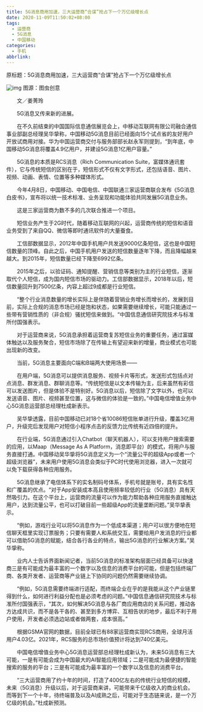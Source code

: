 ```yaml
---
title: 5G消息商用加速，三大运营商“合谋”抢占下一个万亿级增长点
date: 2020-11-09T11:50:02+08:00
tags:
  - 运营商
  - 5G消息
  - 中国移动
categories:
  - 手机
abbrlink:
---
```


原标题：5G消息商用加速，三大运营商“合谋”抢占下一个万亿级增长点

![img](https://cdn.jsdelivr.net/gh/yakeing/Documentation@main/Hexo/images/e3f7-kcaeqzx0484126.jpg)
图源：图虫创意

　　文／姜菁玲

　　5G消息又传来新的进展。

　　在不久前结束的中国国际信息通信展览会上，中移动互联网有限公司融合通信事业部副总经理吴华挚称，中国移动5G消息目前已经面向15个试点省的友好用户开放试商用对接。华为中国运营商交付与服务部部长赵永军则提到，“到年底，中国移动5G消息将覆盖4.9亿用户，并建设5G消息1亿用户容量。”

　　5G消息的本质是RCS消息（Rich Communication Suite，富媒体通讯套件），它与传统短信的区别在于，短信形式不仅有文字形式，还包括语音、图片、视频、动画、表情、位置等多种媒体形式。

　　今年4月8日，中国移动、中国电信、中国联通三家运营商联合发布《5G消息白皮书》，宣布将以统一技术标准、业务呈现和功能体验共同发展5G消息业务。

　　这是三家运营商为数不多的几次联合推进一个项目。

　　短信业务产生于2G时代，随着移动互联网的兴起，运营商传统的短信和语音业务受到了来自QQ、微信等即时通讯软件的大量蚕食。

　　工信部数据显示，2012年中国手机用户共发送9000亿条短信，这也是中国短信数量的顶峰。自此之后，中国手机用户发送的短信数量逐年下降，而且降幅越来越大。到2015年，短信数量已经下降至6992亿条。

　　2015年之后，以验证码、通知提醒、营销信息等类别为主的行业短信，逐渐取代个人短信，成为国内短信市场的驱动力。工信部数据显示，2018年以后，短信数量回升到7500亿条，内容上超过9成都是行业短信。

　　“整个行业消息数量的增长实际上是伴随着营销业务增长而增长的，发展到目前，实际上合规的消息市场已经是饱和状态，如果需要继续增长，可能只能通过一些带有营销性质的（非合规）骚扰短信来做到。“中国信息通信研究院技术与标准所付国强表示。

　　对于运营商来说，5G消息承担着运营商复苏短信业务的重要任务，通过富媒体触达以及服务聚合，短信市场除了在传输上有望迎来新的增量，商业模式也可能出现新的改变。

　　当前，5G消息主要面向C端和B端两大使用场景——

　　在用户端，5G消息可以提供消息服务、视频卡片等形式，发送形式包括点对点消息、群发消息、群聊消息等。“传统短信是以文本传输为主，后来虽然有彩信可以发送图片，但是体验不是特别好。5G消息以后，短信除了文字以外，也可以发送语音、图片、视频甚至位置，这与微信的体验是一致的。”中国电信增值业务中心5G消息运营部总经理杜成新表示。

　　吴华挚透露，目前中国移动已对18个省10086短信账单进行升级，覆盖3亿用户，升级完后发现用户对短信小程序点击的反馈力比传统有近四倍的提升。

　　在行业端，5G消息通过引入Chatbot（聊天机器人），可以支持用户搜索需要的应用，以Maap（Message As A Platform，消息即平台）的模式，将用户与服务直接打通。中国移动吴华挚将5G消息定义为一个“流量公平的超级App或者一个超级浏览器”，未来用户使用5G消息会类似于PC时代使用浏览器，进入一次就可以免下载获得各种应用服务。

　　5G消息继承了电信体系下的实名制码号体系，手机号就是账号，具有实名性和广覆盖的优点。“对于App安装成本高且使用频率较低的行业（5G消息）具有天然吸引力。在这个平台上，运营商的流量可以作为能力帮助各种应用服务直接触达用户，达到流量公平，也可以打破目前一些超级App的流量垄断问题。”吴华挚表示。

　　“例如，游戏行业可以将5G消息作为一个低成本渠道；用户可以很方便地在短信聊天框里实现订票服务；只要有需要人和系统交互，需要给用户发消息的行业都可以借助5G消息的赋能，结合各行各业的特点，输出5G消息的行业解决方案。”吴华挚称。

　　业内人士告诉界面新闻记者，当前5G消息的标准架构层面已经具备可以快速商三是有可能成为最丰富的一个数字以及信息的消费平台的可能，但是包括终端厂商、各类开发者、运营商等产业链上下协同的问题仍然需要继续协调。

　　“例如，5G消息需要终端进行适配，而终端企业在乎的是我能从这个产业链里得到什么，如何进行利益分配也是必须考虑的问题。”中国信息通信研究院技术与标准所付国强表示，“其次，如何解决5G消息与各厂商应用商店的关系问题，推动各方达成共识，而不是各干各的、甚至到多方博弈、互相告状的地步，最后不利于用户使用，开发者必须选边站或者做两套，成本很高。”

　　根据GSMA官网的数据，目前全球已有88家运营商实现RCS商用，全球月活用户4.03亿。2021年，RCS服务的总市场价值预计将达到740亿美元。

　　中国电信增值业务中心5G消息运营部总经理杜成新认为，未来5G消息有三大可能，一是有可能会成为中国最大的AI智能应用领域；二是可能成为最便捷的智能搜索的服务的平台；三是有可能成为最丰富的一个数字以及信息的消费平台。

　　“三大运营商用了约十年的时间，打造了400亿左右的传统行业短信的规模，未来（5G消息）升级以后，对于运营商来讲，可能带来千亿级收入的商业机会。而等到下一个十年，待终端普及以及AI成熟之后，可能对于生态链来说，是一个万亿级的机会。”杜成新预测。
